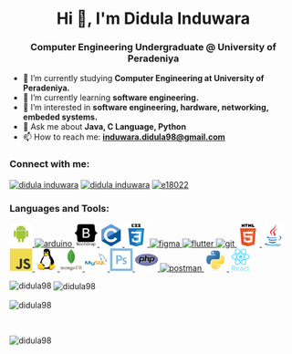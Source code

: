 <h1 align="center">Hi 👋, I'm Didula Induwara</h1>
<h3 align="center">Computer Engineering Undergraduate @ University of Peradeniya</h3>


- 🔭 I’m currently studying **Computer Engineering at University of Peradeniya.**
- 🌱 I’m currently learning **software engineering.**
- 👀 I’m interested in **software engineering, hardware, networking, embeded systems.**
- 💬 Ask me about **Java, C Language, Python**
- 📫 How to reach me: **induwara.didula98@gmail.com**

<h3 align="left">Connect with me:</h3>
<p align="left">
<a href="https://www.linkedin.com/in/didula-induwara-885054243/" target="blank"><img align="center" src="https://raw.githubusercontent.com/rahuldkjain/github-profile-readme-generator/master/src/images/icons/Social/linked-in-alt.svg" alt="didula induwara" height="30" width="40" /></a>
<a href="https://www.youtube.com/@didulainduwaraamarasinghe5884/featured" target="blank"><img align="center" src="https://raw.githubusercontent.com/rahuldkjain/github-profile-readme-generator/master/src/images/icons/Social/youtube.svg" alt="didula induwara" height="30" width="40" /></a>
<a href="https://www.hackerrank.com/e18022" target="blank"><img align="center" src="https://raw.githubusercontent.com/rahuldkjain/github-profile-readme-generator/master/src/images/icons/Social/hackerrank.svg" alt="e18022" height="30" width="40" /></a>
</p>

<!-- ![Anurag's GitHub stats](https://github-readme-stats.vercel.app/api?username=Didula98&theme=default&show_icons=true)

[![Top Langs](https://github-readme-stats.vercel.app/api/top-langs/?username=Didula98&layout=compact)](https://github.com/Didula98/github-readme-stats) -->


<h3 align="left">Languages and Tools:</h3>
<p align="left"> <a href="https://developer.android.com" target="_blank" rel="noreferrer"> <img src="https://raw.githubusercontent.com/devicons/devicon/master/icons/android/android-original-wordmark.svg" alt="android" width="40" height="40"/> </a> <a href="https://www.arduino.cc/" target="_blank" rel="noreferrer"> <img src="https://cdn.worldvectorlogo.com/logos/arduino-1.svg" alt="arduino" width="40" height="40"/> </a> <a href="https://getbootstrap.com" target="_blank" rel="noreferrer"> <img src="https://raw.githubusercontent.com/devicons/devicon/master/icons/bootstrap/bootstrap-plain-wordmark.svg" alt="bootstrap" width="40" height="40"/> </a> <a href="https://www.cprogramming.com/" target="_blank" rel="noreferrer"> <img src="https://raw.githubusercontent.com/devicons/devicon/master/icons/c/c-original.svg" alt="c" width="40" height="40"/> </a> <a href="https://www.w3schools.com/css/" target="_blank" rel="noreferrer"> <img src="https://raw.githubusercontent.com/devicons/devicon/master/icons/css3/css3-original-wordmark.svg" alt="css3" width="40" height="40"/> </a> <a href="https://www.figma.com/" target="_blank" rel="noreferrer"> <img src="https://www.vectorlogo.zone/logos/figma/figma-icon.svg" alt="figma" width="40" height="40"/> </a> <a href="https://flutter.dev" target="_blank" rel="noreferrer"> <img src="https://www.vectorlogo.zone/logos/flutterio/flutterio-icon.svg" alt="flutter" width="40" height="40"/> </a> <a href="https://git-scm.com/" target="_blank" rel="noreferrer"> <img src="https://www.vectorlogo.zone/logos/git-scm/git-scm-icon.svg" alt="git" width="40" height="40"/> </a> <a href="https://www.w3.org/html/" target="_blank" rel="noreferrer"> <img src="https://raw.githubusercontent.com/devicons/devicon/master/icons/html5/html5-original-wordmark.svg" alt="html5" width="40" height="40"/> </a> <a href="https://www.java.com" target="_blank" rel="noreferrer"> <img src="https://raw.githubusercontent.com/devicons/devicon/master/icons/java/java-original.svg" alt="java" width="40" height="40"/> </a> <a href="https://developer.mozilla.org/en-US/docs/Web/JavaScript" target="_blank" rel="noreferrer"> <img src="https://raw.githubusercontent.com/devicons/devicon/master/icons/javascript/javascript-original.svg" alt="javascript" width="40" height="40"/> </a> <a href="https://www.linux.org/" target="_blank" rel="noreferrer"> <img src="https://raw.githubusercontent.com/devicons/devicon/master/icons/linux/linux-original.svg" alt="linux" width="40" height="40"/> </a> <a href="https://www.mongodb.com/" target="_blank" rel="noreferrer"> <img src="https://raw.githubusercontent.com/devicons/devicon/master/icons/mongodb/mongodb-original-wordmark.svg" alt="mongodb" width="40" height="40"/> </a> <a href="https://www.mysql.com/" target="_blank" rel="noreferrer"> <img src="https://raw.githubusercontent.com/devicons/devicon/master/icons/mysql/mysql-original-wordmark.svg" alt="mysql" width="40" height="40"/> </a> <a href="https://www.photoshop.com/en" target="_blank" rel="noreferrer"> <img src="https://raw.githubusercontent.com/devicons/devicon/master/icons/photoshop/photoshop-line.svg" alt="photoshop" width="40" height="40"/> </a> <a href="https://www.php.net" target="_blank" rel="noreferrer"> <img src="https://raw.githubusercontent.com/devicons/devicon/master/icons/php/php-original.svg" alt="php" width="40" height="40"/> </a> <a href="https://postman.com" target="_blank" rel="noreferrer"> <img src="https://www.vectorlogo.zone/logos/getpostman/getpostman-icon.svg" alt="postman" width="40" height="40"/> </a> <a href="https://www.python.org" target="_blank" rel="noreferrer"> <img src="https://raw.githubusercontent.com/devicons/devicon/master/icons/python/python-original.svg" alt="python" width="40" height="40"/> </a> <a href="https://reactjs.org/" target="_blank" rel="noreferrer"> <img src="https://raw.githubusercontent.com/devicons/devicon/master/icons/react/react-original-wordmark.svg" alt="react" width="40" height="40"/> </a> </p>

<!-- [![Top Langs](https://github-readme-stats.vercel.app/api/top-langs/?username=didula98&&layout=compact)](https://github.com/anuraghazra/github-readme-stats)
![Anurag's GitHub stats](https://github-readme-stats.vercel.app/api?username=didula98&show_icons=true) -->
<p><img align="left" src="https://github-readme-stats.vercel.app/api/top-langs/?username=didula98&layout=compact" alt="didula98" /></p>

<p>&nbsp;<img align="center" src="https://github-readme-stats.vercel.app/api?username=didula98&show_icons=true" alt="didula98" /></p>

<p><img align="center" src="https://github-readme-streak-stats.herokuapp.com/?user=didula98&" alt="didula98" /></p>

<br>
<p align="left"> <img src="https://komarev.com/ghpvc/?username=didula98&label=Profile%20views&color=0e75b6&style=flat" alt="didula98" /> </p>
